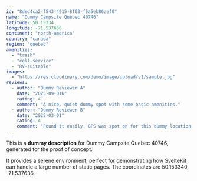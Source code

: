 ```yaml
---
id: "8ded4ca2-f543-4915-8f63-f5a5eb86aef0"
name: "Dummy Campsite Quebec 40746"
latitude: 50.15334
longitude: -71.537636
continent: "north-america"
country: "canada"
region: "quebec"
amenities:
  - "trash"
  - "cell-service"
  - "RV-suitable"
images:
  - "https://res.cloudinary.com/demo/image/upload/v1/sample.jpg"
reviews:
  - author: "Dummy Reviewer A"
    date: "2025-09-016"
    rating: 4
    comment: "A nice, quiet dummy spot with some basic amenities."
  - author: "Dummy Reviewer B"
    date: "2025-03-01"
    rating: 4
    comment: "Found it easily. GPS was spot on for this dummy location."
---
```


This is a **dummy description** for Dummy Campsite Quebec 40746, generated for the proof of concept.

It provides a serene environment, perfect for demonstrating how SvelteKit can handle a large number of static pages. The coordinates are 50.153340, -71.537636.
